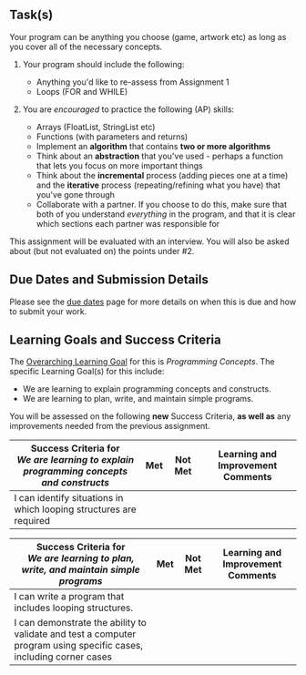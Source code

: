## Task(s)

Your program can be anything you choose (game, artwork etc) as long as you cover all of the necessary concepts.
 
1. Your program should include the following:
   * Anything you'd like to re-assess from Assignment 1
   * Loops (FOR and WHILE)

2. You are _encouraged_ to practice the following (AP) skills:
   * Arrays (FloatList, StringList etc)
   * Functions (with parameters and returns)
   * Implement an **algorithm** that contains **two or more algorithms**
   * Think about an **abstraction** that you've used - perhaps a function that lets you focus on more important things
   * Think about the **incremental** process (adding pieces one at a time) and the **iterative** process (repeating/refining what you have) that you've gone through
   * Collaborate with a partner.  If you choose to do this, make sure that both of you understand _everything_ in the program, and that it is clear which sections each partner was responsible for

This assignment will be evaluated with an interview.  You will also be asked about (but not evaluated on) the points under #2.

## Due Dates and Submission Details

Please see the [due dates](./Due-Dates-and-Submission-Details) page for more details on when this is due and how to submit your work.

## Learning Goals and Success Criteria

The [Overarching Learning Goal](./images/ICS2O.jpg) for this is _Programming Concepts_.
The specific Learning Goal(s) for this include:
  * We are learning to explain programming concepts and constructs.
  * We are learning to plan, write, and maintain simple programs.

You will be assessed on the following **new** Success Criteria, **as well as** any improvements needed from the previous assignment.

| Success Criteria for <br/> _We are learning to explain programming concepts and constructs_ | Met | Not Met | Learning and Improvement Comments |
| ----------- | --- | ------ | ------- |
| I can identify situations in which looping structures are required | | | |


| Success Criteria for <br/> _We are learning to plan, write, and maintain simple programs_ | Met | Not Met | Learning and Improvement Comments |
| ----------- | --- | ------ | ------- |
| I can write a program that includes looping structures.  | | | |
| I can demonstrate the ability to validate and test a computer program using specific cases, including corner cases | | | |
